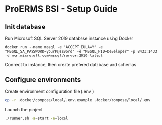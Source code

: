 # ProERMS BSI - Setup Guide

## Init database

Run Microsoft SQL Server 2019 database instance using Docker

```base
docker run --name mssql -e "ACCEPT_EULA=Y" -e "MSSQL_SA_PASSWORD=yourP@ssword" -e "MSSQL_PID=Developer" -p 8433:1433 -d mcr.microsoft.com/mssql/server:2019-latest
```

Connect to instance, then create prefered database and schemas

## Configure environments

Create environment configuration file (.env )

```bash
cp -r .docker/compose/local/.env.example .docker/compose/local/.env
```

Launch the project

```bash
./runner.sh -a=start -e=local
```
